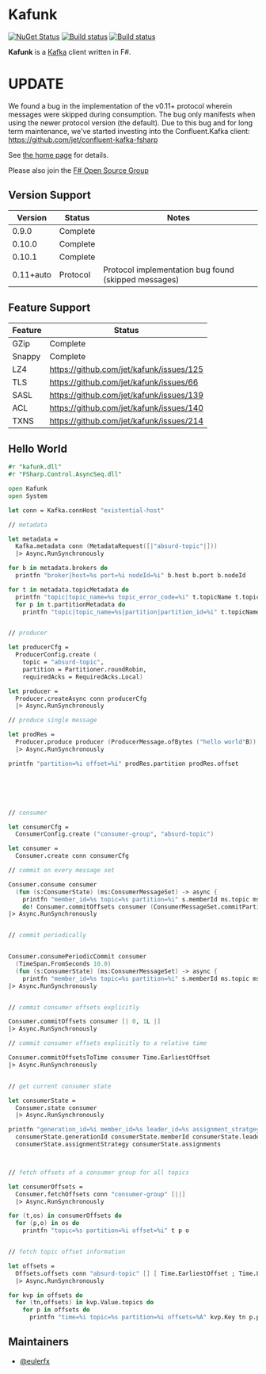 # Kafunk 
[![NuGet Status](http://img.shields.io/nuget/v/kafunk.svg?style=flat)](https://www.nuget.org/packages/kafunk/)
[![Build status](https://ci.appveyor.com/api/projects/status/j61df5g4tbxrmfg5/branch/master?svg=true)](https://ci.appveyor.com/project/Jet/kafunk/branch/master)
[![Build status](https://travis-ci.org/jet/kafunk.svg?branch=master)](https://travis-ci.org/jet/kafunk)


**Kafunk** is a [Kafka](https://kafka.apache.org/) client written in F#.

# UPDATE

We found a bug in the implementation of the v0.11+ protocol wherein messages were skipped during consumption. The bug only manifests when using the newer protocol version (the default). Due to this bug and for long term maintenance, we've started investing into the Confluent.Kafka client: https://github.com/jet/confluent-kafka-fsharp


See [the home page](http://jet.github.io/kafunk) for details.

Please also join the [F# Open Source Group](http://fsharp.github.com)

## Version Support

| Version    | Status   | Notes |
| -----------|----------|-------|
| 0.9.0      | Complete |
| 0.10.0     | Complete |
| 0.10.1     | Complete |
| 0.11+auto  | Protocol | Protocol implementation bug found (skipped messages) |

## Feature Support

| Feature   | Status   |
| ----------|----------|
| GZip      | Complete |
| Snappy    | Complete |
| LZ4       | https://github.com/jet/kafunk/issues/125 |
| TLS       | https://github.com/jet/kafunk/issues/66  |
| SASL      | https://github.com/jet/kafunk/issues/139 |
| ACL       | https://github.com/jet/kafunk/issues/140 |
| TXNS      | https://github.com/jet/kafunk/issues/214 |


## Hello World

```fsharp
#r "kafunk.dll"
#r "FSharp.Control.AsyncSeq.dll"

open Kafunk
open System

let conn = Kafka.connHost "existential-host"

// metadata

let metadata = 
  Kafka.metadata conn (MetadataRequest([|"absurd-topic"|])) 
  |> Async.RunSynchronously

for b in metadata.brokers do
  printfn "broker|host=%s port=%i nodeId=%i" b.host b.port b.nodeId

for t in metadata.topicMetadata do
  printfn "topic|topic_name=%s topic_error_code=%i" t.topicName t.topicErrorCode
  for p in t.partitionMetadata do
    printfn "topic|topic_name=%s|partition|partition_id=%i" t.topicName p.partitionId


// producer

let producerCfg =
  ProducerConfig.create (
    topic = "absurd-topic", 
    partition = Partitioner.roundRobin, 
    requiredAcks = RequiredAcks.Local)

let producer =
  Producer.createAsync conn producerCfg
  |> Async.RunSynchronously

// produce single message

let prodRes =
  Producer.produce producer (ProducerMessage.ofBytes ("hello world"B))
  |> Async.RunSynchronously

printfn "partition=%i offset=%i" prodRes.partition prodRes.offset






// consumer

let consumerCfg = 
  ConsumerConfig.create ("consumer-group", "absurd-topic")

let consumer =
  Consumer.create conn consumerCfg

// commit on every message set

Consumer.consume consumer 
  (fun (s:ConsumerState) (ms:ConsumerMessageSet) -> async {
    printfn "member_id=%s topic=%s partition=%i" s.memberId ms.topic ms.partition
    do! Consumer.commitOffsets consumer (ConsumerMessageSet.commitPartitionOffsets ms) })
|> Async.RunSynchronously


// commit periodically


Consumer.consumePeriodicCommit consumer
  (TimeSpan.FromSeconds 10.0) 
  (fun (s:ConsumerState) (ms:ConsumerMessageSet) -> async {
    printfn "member_id=%s topic=%s partition=%i" s.memberId ms.topic ms.partition })
|> Async.RunSynchronously


// commit consumer offsets explicitly

Consumer.commitOffsets consumer [| 0, 1L |]
|> Async.RunSynchronously

// commit consumer offsets explicitly to a relative time

Consumer.commitOffsetsToTime consumer Time.EarliestOffset
|> Async.RunSynchronously


// get current consumer state

let consumerState = 
  Consumer.state consumer
  |> Async.RunSynchronously

printfn "generation_id=%i member_id=%s leader_id=%s assignment_stratgey=%s partitions=%A" 
  consumerState.generationId consumerState.memberId consumerState.leaderId 
  consumerState.assignmentStrategy consumerState.assignments 



// fetch offsets of a consumer group for all topics

let consumerOffsets =
  Consumer.fetchOffsets conn "consumer-group" [||]
  |> Async.RunSynchronously

for (t,os) in consumerOffsets do
  for (p,o) in os do
    printfn "topic=%s partition=%i offset=%i" t p o


// fetch topic offset information

let offsets = 
  Offsets.offsets conn "absurd-topic" [] [ Time.EarliestOffset ; Time.LatestOffset ] 1
  |> Async.RunSynchronously

for kvp in offsets do
  for (tn,offsets) in kvp.Value.topics do
    for p in offsets do
      printfn "time=%i topic=%s partition=%i offsets=%A" kvp.Key tn p.partition p.offsets
```

## Maintainers

- [@eulerfx](https://github.com/eulerfx)
